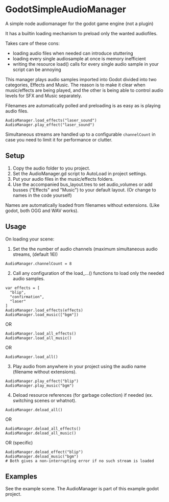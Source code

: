 # GodotSimpleAudioManager
A simple node audiomanager for the godot game engine (not a plugin)

It has a builtin loading mechanism to preload only the wanted audiofiles.

Takes care of these cons:
- loading audio files when needed can introduce stuttering
- loading every single audiosample at once is memory inefficient
- writing the resource load() calls for every single audio sample in your script can be annoying

This manager plays audio samples imported into Godot divided into two categories, Effects and Music. The reason is to make it clear when music/effects are being played, and the other is being able to control audio levels for SFX and Music separately.

Filenames are automatically polled and preloading is as easy as is playing audio files.
```
AudioManager.load_effects("laser_sound")
AudioManager.play_effect("laser_sound")
```

Simultaneous streams are handled up to a configurable `channelCount` in case you need to limit it for performance or clutter.

## Setup
1. Copy the audio folder to you project.
2. Set the AudioManager.gd script to AutoLoad in project settings.
3. Put your audio files in the music/effects folders.
4. Use the accompanied bus_layout.tres to set audio_volumes or add busses ("Effects" and "Music") to your default layout. (Or change to names in the code yourself)

Names are automatically loaded from filenames without extensions. (Like godot, both OGG and WAV works).

## Usage
On loading your scene:
1. Set the the number of audio channels (maximum simultaneous audio streams, (default 16))
```
AudioManager.channelCount = 8
```
2. Call any configuration of the load_...() functions to load only the needed audio samples.

```
var effects = [
  "blip",
  "confirmation",
  "laser"
]
AudioManager.load_effects(effects)
AudioManager.load_music(["bgm"])
```

OR
```
AudioManager.load_all_effects()
AudioManager.load_all_music()
```

OR
```
AudioManager.load_all()
```
3. Play audio from anywhere in your project using the audio name (filename without extensions).
```
AudioManager.play_effect("blip")
AudioManager.play_music("bgm")
```
4. Deload resource references (for garbage collection) if needed (ex. switching scenes or whatnot).
```
AudioManager.deload_all()
```
OR
```
AudioManager.deload_all_effects()
AudioManager.deload_all_music()
```
OR (specific)
```
AudioManager.deload_effect("blip")
AudioManager.deload_music("bgm")
# Both gives a non-interrupting error if no such stream is loaded
```

## Examples
See the example scene. The AudioManager is part of this example godot project.
